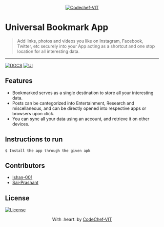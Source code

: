 <p align="center"><a href="http://www.codechefvit.com" target="_blank"><img src="https://s3.amazonaws.com/codechef_shared/sites/all/themes/abessive/logo-3.png" title="CodeChef-VIT" alt="Codechef-VIT"></a>
</p>

# Universal Bookmark App

> <Subtitle>
> Add links, photos and videos you like on Instagram, Facebook, Twitter, etc securely into your App acting as a shortcut and one stop location for all interesting data.

---
[![DOCS](https://img.shields.io/badge/Documentation-see%20docs-green?style=flat-square&logo=appveyor)](INSERT_LINK_FOR_DOCS_HERE) 
[![UI ](https://img.shields.io/badge/User%20Interface-Link%20to%20UI-orange?style=flat-square&logo=appveyor)](INSERT_UI_LINK_HERE)



## Features
-  Bookmarked serves as a single destination to store all your interesting data.
-  Posts can be cantegorized into Entertainment, Research and miscellaneous, and can be directly opened into respective apps or browsers upon click.
-  You can sync all your data using an account, and retrieve it on other devices.




## Instructions to run

```
$ Install the app through the given apk
```

## Contributors
- <a href="https://github.com/<Contributor>">Ishan-001</a>
- <a href="https://github.com/<Contributor>">Sai-Prashant</a>

## License

[![License](http://img.shields.io/:license-mit-blue.svg?style=flat-square)](http://badges.mit-license.org)

<p align="center">
	With :heart: by <a href="http://www.codechefvit.com" target="_blank">CodeChef-VIT</a>
</p>
